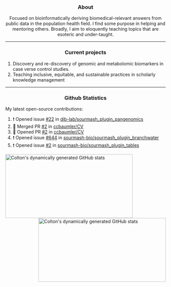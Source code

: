 <!--
Inspiration derived from:
1. https://zzetao.github.io/awesome-github-profile/
2. https://github.com/spcanelon
3. https://github.com/tallguyjenks

Tools used:
1. https://github.com/anuraghazra/github-readme-stats
2. https://github.com/jamesgeorge007/github-activity-readme
3. https://github.com/topics/profile-readme
-->

<h3 align="center">About</h3>

<p align="center">
Focused on bioinformatically deriving biomedical-relevant answers from public data in the population health field. 
I find some purpose in helping and mentoring others. Broadly, I aim to eloquently teaching topics that are esoteric and under-taught.
</p>

---

<h3 align="center">Current projects</h3>

1. Discovery and re-discovery of genomic and metabolomic biomarkers in case verse control studies.
2. Teaching inclusive, equitable, and sustainable practices in scholarly knowledge management

---

<h3 align="center">Github Statistics</h3>

My latest open-source contributions:

<!--START_SECTION:activity-->
1. ❗ Opened issue [#22](https://github.com/dib-lab/sourmash_plugin_pangenomics/issues/22) in [dib-lab/sourmash_plugin_pangenomics](https://github.com/dib-lab/sourmash_plugin_pangenomics)
2. 🎉 Merged PR [#2](https://github.com/ccbaumler/CV/pull/2) in [ccbaumler/CV](https://github.com/ccbaumler/CV)
3. 💪 Opened PR [#2](https://github.com/ccbaumler/CV/pull/2) in [ccbaumler/CV](https://github.com/ccbaumler/CV)
4. ❗ Opened issue [#644](https://github.com/sourmash-bio/sourmash_plugin_branchwater/issues/644) in [sourmash-bio/sourmash_plugin_branchwater](https://github.com/sourmash-bio/sourmash_plugin_branchwater)
5. ❗ Opened issue [#2](https://github.com/sourmash-bio/sourmash_plugin_tables/issues/2) in [sourmash-bio/sourmash_plugin_tables](https://github.com/sourmash-bio/sourmash_plugin_tables)
<!--END_SECTION:activity-->

<a href="https://github.com/ccbaumler">
  <img height="200" width=400 align="left" alt="Colton's dynamically generated GitHub stats" src="https://github-readme-stats.vercel.app/api?username=ccbaumler&show_icons=true&title_color=434d58&icon_color=fa8072&ring_color=ba55d3"/>
</a>
<a href="https://github.com/ccbaumler">
  <img height="200" width=400 align="right" alt="Colton's dynamically generated GitHub stats" src="https://github-readme-stats.vercel.app/api/top-langs/?username=ccbaumler&layout=compact&langs_count=6&card_width=320&title_color=434d58&hide=Standard%20ML,%20TeX,%20Jupyter%20Notebook" />
</a>
